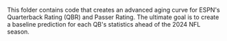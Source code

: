 This folder contains code that creates an advanced aging curve for ESPN's Quarterback Rating (QBR) and Passer Rating. The ultimate goal is to create a baseline prediction for each QB's statistics ahead of the 2024 NFL season.

